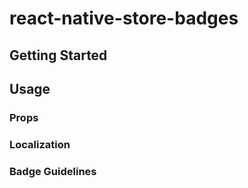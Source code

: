 # react-native-store-badges

## Getting Started

## Usage

### Props

### Localization

### Badge Guidelines
